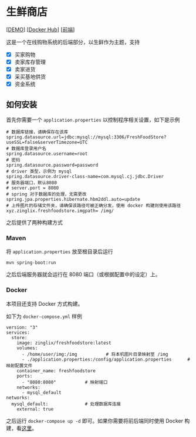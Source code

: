 # 生鲜商店

[[DEMO](https://fs.zinglix.xyz)] [[Docker Hub](https://hub.docker.com/r/zinglix/freshfoodstore)] [[前端](https://github.com/ZingLix/FreshFoodStore-frontend)]

这是一个在线购物系统的后端部分，以生鲜作为主题，支持

- [x] 买家购物
- [x] 卖家库存管理
- [x] 卖家进货
- [x] 采买基地供货
- [x] 资金系统

## 如何安装

首先你需要一个 `application.properties` 以控制程序相关设置，如下是示例

```
# 数据库链接，请确保存在该库
spring.datasource.url=jdbc:mysql://mysql:3306/FreshFoodStore?useSSL=false&serverTimezone=UTC
# 数据库登录用户名
spring.datasource.username=root
# 密码
spring.datasource.password=password
# driver 类型，示例为 mysql 
spring.datasource.driver-class-name=com.mysql.cj.jdbc.Driver
# 服务器端口，默认8080
# server.port = 8080
# spring 对于数据库的处理，无需更改
spring.jpa.properties.hibernate.hbm2ddl.auto=update
# 上传图片的存储文件夹，请确保该路径可被正确分发，使用 docker 构建则使用该路径
xyz.zinglix.freshfoodstore.imgpath= /img/
```

之后提供了两种构建方式

### Maven

将 `application.properties` 放至根目录后运行

```
mvn spring-boot:run
```

之后后端服务器就会运行在 8080 端口（或根据配置中的设定）上。

### Docker

本项目还支持 Docker 方式构建。

如下为 `docker-compose.yml` 样例

```
version: "3"
services:
  store:
    image: zinglix/freshfoodstore:latest
    volumes:
      - /home/user/img:/img           # 将本机图片目录映射至 /img
      - ./application.properties:/config/application.properties      # 映射配置文件
    container_name: freshfoodstore
    ports: 
      - "8080:8080"           # 映射端口
    networks:
      - mysql_default
networks:
  mysql_default:              # 处理数据库连接
    external: true
```

之后运行 `docker-compose up -d` 即可。如果你需要将前后端同时使用 Docker 构建，看[这里](https://github.com/ZingLix/FreshFoodStore/wiki/%E4%BD%BF%E7%94%A8-Docker-%E8%BF%90%E8%A1%8C%E6%95%B4%E4%B8%AA%E7%B3%BB%E7%BB%9F)。